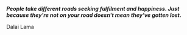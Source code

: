 _**People take different roads seeking fulfilment and happiness. Just because they're not on your road doesn't mean they've gotten lost.**_

Dalai Lama